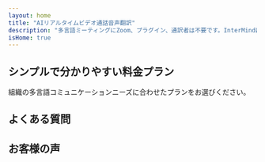 ```yaml
---
layout: home
title: "AIリアルタイムビデオ通話音声翻訳"
description: "多言語ミーティングにZoom、プラグイン、通訳者は不要です。InterMindはリアルタイムビデオ通話用のAI音声翻訳システムで、即座に話して翻訳できます。"
isHome: true
---
```


<!-- text="成長に集中 — 言語はInterMindにお任せください" -->
<!-- text="教室での学習には何年もかかりますが、InterMindは今日、すべての言語でリアルタイムの理解を実現します" -->
<!-- text="外国語を学ばずに即座に理解" -->
<!-- title="リアルタイム**通訳**ビデオミーティング" -->

<HeroSection
title="**音声**通訳付き**多言語**ビデオミーティング"
text="**言語の壁**が取引の損失、遅延、コストのかかるミスを引き起こす企業向け">

<AuthButton text="無料で試す" buttonClass="brand"/>
<!-- <ContactFormModalNav buttonText="デモを依頼"/>
<NavButton to="#pricing" buttonClass="alt" buttonLabel="料金" /> -->
</HeroSection>

<span id="1"></span>
<FeatureBlock :card="{
  title: '100以上の言語で即座に会話',
  details: 'InterMindは、すべての参加者が自然に、[リアルタイム](/guide/how-it-works)で、字幕や遅延なしに母国語を話すことを可能にします。',
    items: [
      '✧ 自由に話す — 即座に理解される。',
      '✧ AI搭載の通訳が、トーン、意図、業界固有の用語を捉えます。',
      '⚡︎ 手動設定不要の双方向、継続的な**音声間通訳**。',
    ],
  link: './guide/what-is-intermind',
  src: {
    light: '/1.png',
    dark: '/1.png',
  },
  inversion: false
}" />

<span id="2"></span>
<FeatureBlock :card="{
    title: '単なる会話ではなく、本格的なミーティング向けに設計',
    details: 'InterMindは、軽量なアドオンやプラグインではなく、プロフェッショナルグレードのビデオミーティングプラットフォームです。',
    items: [
      '✧ 1080p解像度、スマートノイズ抑制、集中音声ピックアップ。',
      '✧ スケジューリング、モデレーション、デモ、録画、完全なカレンダー統合 — すべて組み込み済みですぐに使用可能。ミーティングは最大24時間実施可能。',
      '⚡︎ ライブ文字起こし、参加者チャット、ミーティングを生産的に保つAIアシスタント。'
    ],
    link: '/guide/how-it-works',
    src: {
      light: '/3l.png',
      dark: '/3d.png',
    },
    inversion: true
  }" />

<span id="3"></span>
<FeatureBlock :card="{
  title: 'ミーティング内の**インテリジェンス**',
  details: 'InterMindはすべての多言語通話を、明確で検索可能な知識に変換します。',
  items: [
    '⚡︎ 過去および現在のミーティングのあらゆるコンテンツを即座に検索。自然な質問で録画を確認することなく正確な回答を得られます。',
    '✧ どのミーティングのアクションアイテムも見逃しません。AIが会話から自動的にタスク、担当者、期限を抽出します。',
    '✧ AIミーティング要約が、手動でのメモ取りなしに、すべての言語で重要なポイントを即座に提供し、全員の認識を合わせます。',
  ],
  link: '/guide/how-it-works#🧩-deep-memory-deep-understanding',
  src: {
    light: '/2l.png',
    dark: '/2d.png',
  },
  inversion: false
}" />

<span id="4"></span>
<FeatureBlock
  :card="{
    title: '設計段階からのセキュリティと機密性',
    details:
      'InterMindは信頼が重要な会話のために構築されています。最高クラスのサードパーティインフラストラクチャに依存していますが、[機密性は常にお客様の管理下](/guide/privacy-architecture)にあります。',
    items: [
      '⚡︎ 地域ベースのプライバシー — データ処理場所を選択できます。すべての通訳、ストレージ、分析を、お客様のコンプライアンスゾーン（EU、US、アジアなど）に合わせたインフラストラクチャを通じてルーティングします。',
      '✧ デフォルトでプライベート — InterMind自体は、トレーニング、プロファイリング、サードパーティアクセスのためにコンテンツを**決して**保存または使用しません。',
      '✧ アーキテクチャによるコンプライアンス — GDPR、CCPA、UAE PDPLに対応し、エクスポートおよび削除権の完全なサポートを提供。'
    ],
    link: '/guide/privacy-architecture',
    src: {
      light: '/4.png',
      dark: '/4.png',
    },
    inversion: true
  }"
/>

## シンプルで分かりやすい料金プラン

組織の多言語コミュニケーションニーズに合わせたプランをお選びください。

<PricingPlans :plans="[
  {
    title: '**ベーシック** &nbsp 1ユーザー',
    price: '**無料**',
    details: '25回の無料ミーティング',
    items: [
      '100名参加可能なビデオミーティング + ユーザーあたり30 GBの共有ストレージ [💬](#2)',
      '音声間通訳 [💬](#1)',
      'AIアシスタント [💬](#3)',
    ],
  },
  {
    title: '**プロ** &nbsp 1-99ユーザー',
    price: '**¥2,000** /月/ユーザー、年間契約',
    details: 'または月額¥1,399',
    items: [
      '150名参加可能なビデオミーティング + ユーザーあたり2 TBの共有ストレージ [💬](#2)',
      '音声間通訳 [💬](#1)',
      'AIアシスタント [💬](#3)',
    ],
  },
  {
    title: '**ビジネス** &nbsp 1–250ユーザー',
    price: '**カスタム** 大規模チーム向けプラン',
    details: 'スケーラビリティ、プライバシー、管理機能に最適化',
    items: [
      '500名参加可能なビデオミーティング + ユーザーあたり5 TBの共有ストレージ [💬](#2)',
      '音声間通訳 [💬](#1)',
      'AIアシスタント [💬](#3)',
      '地域ベースのプライバシー設定 [💬](#4)',
    ],
  }
]">
<AuthButton text="無料で試す" buttonClass="alt"/>
<AuthButton text="今すぐ購入" buttonClass="brand"/>
<ContactFormModalNav buttonText="営業に問い合わせる" buttonClass="alt"/>
</PricingPlans>

## よくある質問

<AccordionGroup :items="[
  {
    q: 'ライセンスユーザーと参加者の違いは何ですか？',
    a: 'ライセンスユーザーは、無料または有料のミーティングライセンスを持ち、プランで許可された定員に基づいて参加者とミーティングをスケジュールできます。参加者は、ミーティングライセンスを持つ人がスケジュールしたミーティングへの招待者です。参加者はミーティングに参加するためのアカウントやライセンスは必要なく、**無料で参加**できます。参加者はデスクトップ、モバイル、タブレットデバイスからミーティングに参加できます。'
  },
  {
      q: 'ミーティングに参加できる人数は何人ですか？',
      a: 'プランによって参加者数が異なります：Basicプランは最大100名、Proプランは最大150名、Businessプランはミーティングあたり最大500名まで参加できます。'
  },
  {
    q: '1つのInterMindライセンスは何人まで使用できますか？',
    a: 'ライセンスユーザーは無制限にミーティングを主催できます。ただし、複数のユーザーが同時に別々のミーティングをスケジュールする必要がある場合は、ユーザーごとに追加のミーティングライセンスが必要です。'
  },
  {
      q: '音声通訳はすべてのプランで利用できますか？',
      a: 'はい、リアルタイムの音声通訳は無料のBasicプランを含むすべてのプランで利用できます。ただし、Basicプランは合計25回のミーティングに制限されています。ProプランとBusinessプランでは、参加者数の上限が増加し、追加機能付きで無制限のミーティングが可能です。'
  }
]" />

## お客様の声

<AutoScrollTestimonials testimonialsUrl="/testimonials.json"/>